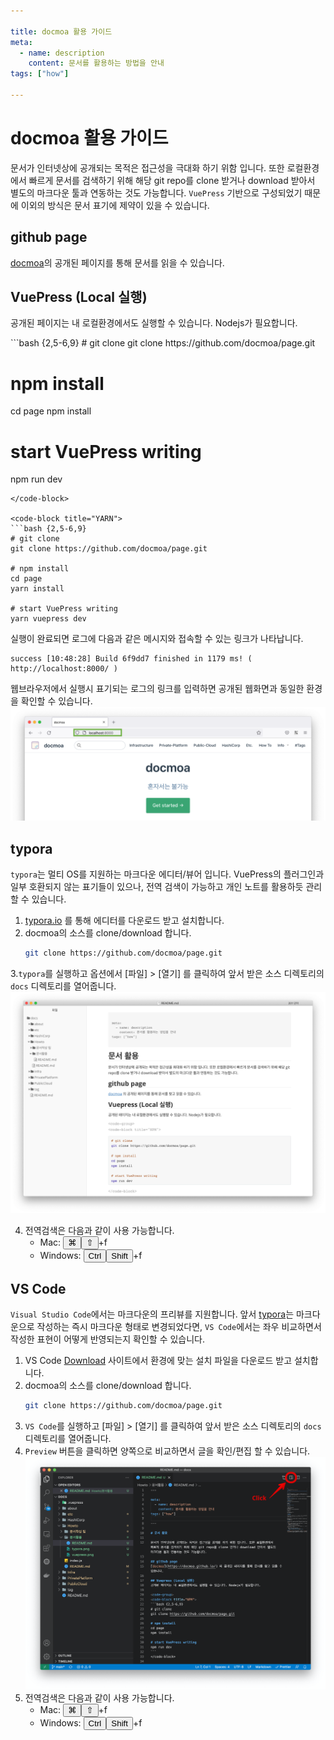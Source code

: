 ```yaml
---

title: docmoa 활용 가이드
meta:
  - name: description
    content: 문서를 활용하는 방법을 안내
tags: ["how"]

---
```


# docmoa 활용 가이드


문서가 인터넷상에 공개되는 목적은 접근성을 극대화 하기 위함 입니다. 또한 로컬환경에서 빠르게 문서를 검색하기 위해 해당 git repo를 clone 받거나 download 받아서 별도의 마크다운 툴과 연동하는 것도 가능합니다. `VuePress` 기반으로 구성되었기 때문에 이외의 방식은 문서 표기에 제약이 있을 수 있습니다.

## github page
[docmoa](https://docmoa.github.io/)의 공개된 페이지를 통해 문서를 읽을 수 있습니다.

## VuePress (Local 실행)
공개된 페이지는 내 로컬환경에서도 실행할 수 있습니다. Nodejs가 필요합니다.

<code-group>
<code-block title="NPM">
```bash {2,5-6,9}
# git clone
git clone https://github.com/docmoa/page.git

# npm install
cd page
npm install

# start VuePress writing
npm run dev
```
</code-block>

<code-block title="YARN">
```bash {2,5-6,9}
# git clone
git clone https://github.com/docmoa/page.git

# npm install
cd page
yarn install

# start VuePress writing
yarn vuepress dev
```
</code-block>
</code-group>

실행이 완료되면 로그에 다음과 같은 메시지와 접속할 수 있는 링크가 나타납니다.
```text
success [10:48:28] Build 6f9dd7 finished in 1179 ms! ( http://localhost:8000/ )
```

웹브라우저에서 실행시 표기되는 로그의 링크를 입력하면 공개된 웹화면과 동일한 환경을 확인할 수 있습니다.
![](./image/vuepress.png)

## typora
`typora`는 멀티 OS를 지원하는 마크다운 에디터/뷰어 입니다. VuePress의 플러그인과 일부 호환되지 않는 표기들이 있으나, 전역 검색이 가능하고 개인 노트를 활용하듯 관리할 수 있습니다.

1. [typora.io](https://typora.io/) 를 통해 에디터를 다운로드 받고 설치합니다.
2. docmoa의 소스를 clone/download 합니다.
    ```bash
    git clone https://github.com/docmoa/page.git
    ```
3.`typora`를 실행하고 옵션에서 [파일] > [열기] 를 클릭하여 앞서 받은 소스 디렉토리의 `docs` 디렉토리를 열어줍니다.
![](./image/typora.png)

4. 전역검색은 다음과 같이 사용 가능합니다.
    * Mac: <button>⌘</button><button>⇧</button>+f 
    * Windows: <button>Ctrl</button><button>Shift</button>+f 

## VS Code
`Visual Studio Code`에서는 마크다운의 프리뷰를 지원합니다. 앞서 [typora](./#typora)는 마크다운으로 작성하는 즉시 마크다운 형태로 변경되었다면, `VS Code`에서는 좌우 비교하면서 작성한 표현이 어떻게 반영되는지 확인할 수 있습니다.

1. VS Code [Download](https://code.visualstudio.com/Download) 사이트에서 환경에 맞는 설치 파일을 다운로드 받고 설치합니다.
2. docmoa의 소스를 clone/download 합니다.
    ```bash
    git clone https://github.com/docmoa/page.git
    ```
3. `VS Code`를 실행하고 [파일] > [열기] 를 클릭하여 앞서 받은 소스 디렉토리의 `docs` 디렉토리를 열어줍니다.
4. `Preview` 버튼을 클릭하면 양쪽으로 비교하면서 글을 확인/편집 할 수 있습니다.
![](./image/vscode.png)
5. 전역검색은 다음과 같이 사용 가능합니다.
    * Mac: <button>⌘</button><button>⇧</button>+f 
    * Windows: <button>Ctrl</button><button>Shift</button>+f 

